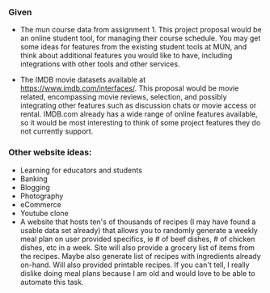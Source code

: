 ### Given 
- The mun course data from assignment 1. This project proposal would be an online student tool, for managing their course schedule.  You may get some ideas for features from the existing student tools at MUN, and think about additional features you would like to have, including integrations with other tools and other services.

- The IMDB movie datasets available at https://www.imdb.com/interfaces/. This proposal would be movie related, encompassing movie reviews, selection, and possibly integrating other features such as discussion chats or movie access or rental.  IMDB.com already has a wide range of online features available, so it would be most interesting to think of some project features they do not currently support.

### Other website ideas:
- Learning for educators and students
- Banking 
- Blogging 
- Photography  
- eCommerce 
- Youtube clone 
- A website that hosts ten's of thousands of recipes (I may have found a usable data set already) that allows you to randomly generate a weekly meal plan on user provided specifics, ie # of beef dishes, # of chicken dishes, etc in a week. Site will also provide a grocery list of items from the recipes. Maybe also generate list of recipes with ingredients already on-hand. Will also provided printable recipes. If you can't tell, I really dislike doing meal plans because I am old and would love to be able to automate this task.
